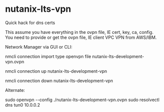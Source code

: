 # nutanix-lts-vpn

Quick hack for dns certs

This assume you have everything in the ovpn file, IE cert, key, ca, config. You need to provide or get the ovpn file, IE client VPC VPN from AWS/IBM.

Network Manager via GUI or CLI:

nmcli connection import type openvpn file nutanix-lts-development-vpn.ovpn

nmcli connection up nutanix-lts-development-vpn

nmcli connection down nutanix-lts-development-vpn


Alternate:

sudo openvpn --config ./nutanix-lts-development-vpn.ovpn
sudo resolvectl dns tun0 10.0.0.2

